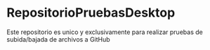# RepositorioPruebasDesktop
Este repositorio es unico y exclusivamente para realizar pruebas de subida/bajada de archivos a GitHub
